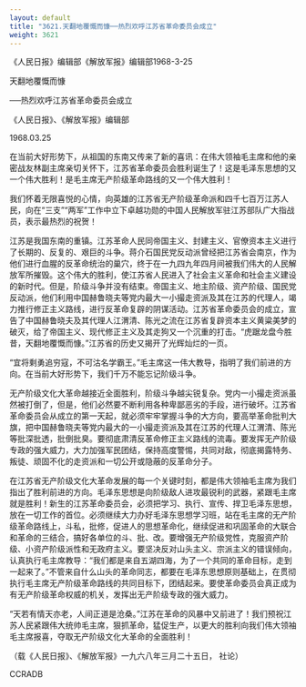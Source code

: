 ```yaml
---
layout: default
title: "3621.天翻地覆慨而慷──热烈欢呼江苏省革命委员会成立"
weight: 3621
---
```


《人民日报》编辑部《解放军报》编辑部1968-3-25

天翻地覆慨而慷

──热烈欢呼江苏省革命委员会成立

《人民日报》、《解放军报》编辑部

1968.03.25

在当前大好形势下，从祖国的东南又传来了新的喜讯：在伟大领袖毛主席和他的亲密战友林副主席亲切关怀下，江苏省革命委员会胜利诞生了！这是毛泽东思想的又一个伟大胜利！是毛主席无产阶级革命路线的又一个伟大胜利！

我们怀着无限喜悦的心情，向英雄的江苏省无产阶级革命派和四千七百万江苏人民，向在“三支”“两军”工作中立下卓越功勋的中国人民解放军驻江苏部队广大指战员，表示最热烈的祝贺！

江苏是我国东南的重镇。江苏革命人民同帝国主义、封建主义、官僚资本主义进行了长期的、反复的、艰巨的斗争。蒋介石国民党反动派曾经把江苏省会南京，作为他们进行血腥的反革命统治的巢穴，终于在一九四九年四月间被我们伟大的人民解放军所摧毁。这个伟大的胜利，使江苏省人民进入了社会主义革命和社会主义建设的新时代。但是，阶级斗争并没有结束。帝国主义、地主阶级、资产阶级、国民党反动派，他们利用中国赫鲁晓夫等党内最大一小撮走资派及其在江苏的代理人，竭力推行修正主义路线，进行反革命复辟的阴谋活动。江苏省革命委员会的成立，宣告了中国赫鲁晓夫及其代理人江渭清、陈光之流在江苏省复辟资本主义黄粱美梦的破灭，给了帝国主义、现代修正主义及其走狗又一个沉重的打击。“虎踞龙盘今胜昔，天翻地覆慨而慷。”江苏省的历史又揭开了光辉灿烂的一页。

“宜将剩勇追穷寇，不可沽名学霸王。”毛主席这一伟大教导，指明了我们前进的方向。在当前大好形势下，我们千万不能忘记阶级斗争。

无产阶级文化大革命越接近全面胜利，阶级斗争越尖锐复杂。党内一小撮走资派虽然被打倒了，但是，他们必然要不断利用各种卑鄙恶劣的手段，进行破坏。江苏省革命委员会从成立的第一天起，就必须牢牢掌握斗争的大方向，要高举革命批判大旗，把中国赫鲁晓夫等党内最大的一小撮走资派及其在江苏的代理人江渭清、陈光等批深批透，批倒批臭。要彻底肃清反革命修正主义路线的流毒。要发挥无产阶级专政的强大威力，大力加强军民团结，保持高度警惕，共同对敌，彻底揭露特务、叛徒、顽固不化的走资派和一切公开或隐蔽的反革命分子。

在江苏省无产阶级文化大革命发展的每一个关键时刻，都是伟大领袖毛主席为我们指出了胜利前进的方向。毛泽东思想是向阶级敌人进攻最锐利的武器，紧跟毛主席就是胜利！新生的江苏革命委员会，必须把学习、执行、宣传、捍卫毛泽东思想，放在一切工作的首位。必须继续大力办好毛泽东思想学习班，站在毛主席的无产阶级革命路线上，斗私，批修，促进人的思想革命化，继续促进和巩固革命的大联合和革命的三结合，搞好各单位的斗、批、改。要增强无产阶级党性，克服资产阶级、小资产阶级派性和无政府主义。要坚决反对山头主义、宗派主义的错误倾向，认真执行毛主席教导：“我们都是来自五湖四海，为了一个共同的革命目标，走到一起来了。”不管来自什么山头的革命同志，都要在毛泽东思想原则基础上，在贯彻执行毛主席无产阶级革命路线的共同目标下，团结起来。要使革命委员会真正成为有无产阶级革命权威的机关，发挥出无产阶级专政的强大威力。

“天若有情天亦老，人间正道是沧桑。”江苏在革命的风暴中又前进了！我们预祝江苏人民紧跟伟大统帅毛主席，狠抓革命，猛促生产，以更大的胜利向我们伟大领袖毛主席报喜，夺取无产阶级文化大革命的全面胜利！

（载《人民日报》、《解放军报》一九六八年三月二十五日， 社论）

CCRADB

